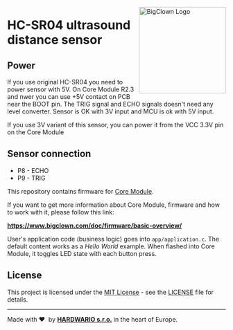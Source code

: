 <a href="https://www.bigclown.com/"><img src="https://bigclown.sirv.com/logo.png" width="200" alt="BigClown Logo" align="right"></a>

# HC-SR04 ultrasound distance sensor

## Power
If you use original HC-SR04 you need to power sensor with 5V.
On Core Module R2.3 and nwer you can use +5V contact on PCB near the BOOT pin.
The TRIG signal and ECHO signals doesn't need any level converter. Sensor is OK with 3V input and MCU is ok with 5V input.

If you use 3V variant of this sensor, you can power it from the VCC 3.3V pin on the Core Module

## Sensor connection
- P8 - ECHO
- P9 - TRIG

This repository contains firmware for [Core Module](https://shop.bigclown.com/core-module).

If you want to get more information about Core Module, firmware and how to work with it, please follow this link:

**https://www.bigclown.com/doc/firmware/basic-overview/**

User's application code (business logic) goes into `app/application.c`.
The default content works as a *Hello World* example.
When flashed into Core Module, it toggles LED state with each button press.

## License

This project is licensed under the [MIT License](https://opensource.org/licenses/MIT/) - see the [LICENSE](LICENSE) file for details.

---

Made with &#x2764;&nbsp; by [**HARDWARIO s.r.o.**](https://www.hardwario.com/) in the heart of Europe.
